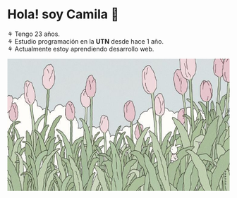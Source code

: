 # Hola! soy Camila 🌼

⚘ Tengo 23 años.<br>
⚘ Estudio programación en la **UTN** desde hace 1 año.<br>
⚘ Actualmente estoy aprendiendo desarrollo web.<br>

<div aling="center">
<img src="header-flores.jpg" height="300px" border-radius : "30px">
</div>
